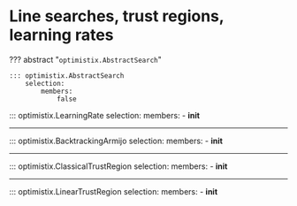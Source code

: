 # Line searches, trust regions, learning rates

??? abstract "`optimistix.AbstractSearch`"

    ::: optimistix.AbstractSearch
        selection:
            members:
                false

::: optimistix.LearningRate
    selection:
        members:
            - __init__

---

::: optimistix.BacktrackingArmijo
    selection:
        members:
            - __init__

---

::: optimistix.ClassicalTrustRegion
    selection:
        members:
            - __init__

---

::: optimistix.LinearTrustRegion
    selection:
        members:
            - __init__
